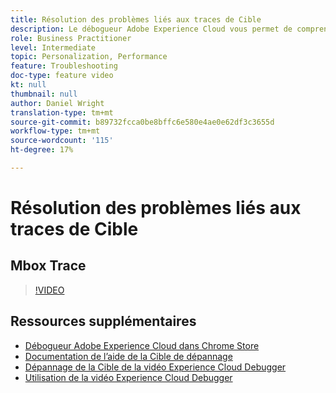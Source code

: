 ```yaml
---
title: Résolution des problèmes liés aux traces de Cible
description: Le débogueur Adobe Experience Cloud vous permet de comprendre rapidement et facilement votre implémentation Target. Apprenez à vous authentifier dans l'Experience Cloud et à utiliser l'outil puissant Traces de Cible pour vérifier vos compétences en activité et en audience ainsi que votre profil visiteur.
role: Business Practitioner
level: Intermediate
topic: Personalization, Performance
feature: Troubleshooting
doc-type: feature video
kt: null
thumbnail: null
author: Daniel Wright
translation-type: tm+mt
source-git-commit: b89732fcca0be8bffc6e580e4ae0e62df3c3655d
workflow-type: tm+mt
source-wordcount: '115'
ht-degree: 17%

---
```



# Résolution des problèmes liés aux traces de Cible

## Mbox Trace

>[!VIDEO](https://video.tv.adobe.com/v/23113/?quality=12)

## Ressources supplémentaires

* [Débogueur Adobe Experience Cloud dans Chrome Store](https://chrome.google.com/webstore/detail/adobe-experience-cloud-de/ocdmogmohccmeicdhlhhgepeaijenapj)
* [Documentation de l’aide de la Cible de dépannage](https://docs.adobe.com/content/help/en/target/using/troubleshoot/troubleshooting-target.html)
* [Dépannage de la Cible de la vidéo Experience Cloud Debugger](troubleshoot-with-the-experience-cloud-debugger.md)
* [Utilisation de la vidéo Experience Cloud Debugger](https://docs.adobe.com/content/help/en/core-services-learn/tutorials/debugger/use-the-experience-cloud-debugger.html)